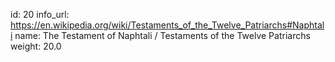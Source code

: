 id: 20
info_url: https://en.wikipedia.org/wiki/Testaments_of_the_Twelve_Patriarchs#Naphtali
name: The Testament of Naphtali / Testaments of the Twelve Patriarchs
weight: 20.0
